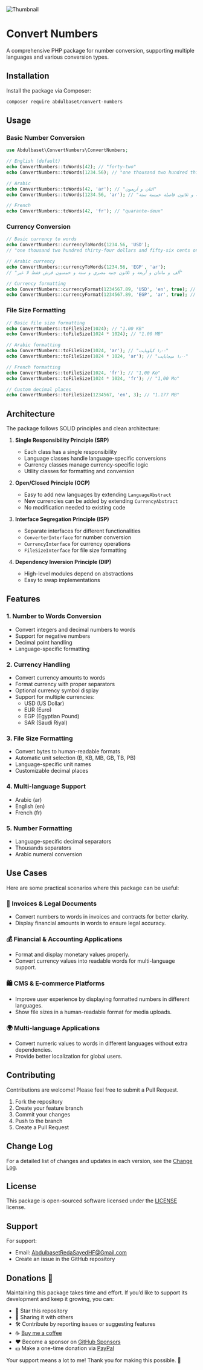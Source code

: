 ![Thumbnail](docs/thumbnail.png)

# Convert Numbers

A comprehensive PHP package for number conversion, supporting multiple languages and various conversion types.

## Installation

Install the package via Composer:

```bash
composer require abdulbaset/convert-numbers
```

## Usage

### Basic Number Conversion

```php
use Abdulbaset\ConvertNumbers\ConvertNumbers;

// English (default)
echo ConvertNumbers::toWords(42); // "forty-two"
echo ConvertNumbers::toWords(1234.56); // "one thousand two hundred thirty-four point five six"

// Arabic
echo ConvertNumbers::toWords(42, 'ar'); // "اثنان و أربعون"
echo ConvertNumbers::toWords(1234.56, 'ar'); // "ألف و مائتان و أربعة و ثلاثون فاصلة خمسة ستة"

// French
echo ConvertNumbers::toWords(42, 'fr'); // "quarante-deux"
```

### Currency Conversion

```php
// Basic currency to words
echo ConvertNumbers::currencyToWords(1234.56, 'USD');
// "one thousand two hundred thirty-four dollars and fifty-six cents only"

// Arabic currency
echo ConvertNumbers::currencyToWords(1234.56, 'EGP', 'ar');
// "ألف و مائتان و أربعة و ثلاثون جنيه مصري و ستة و خمسون قرش فقط لا غير"

// Currency formatting
echo ConvertNumbers::currencyFormat(1234567.89, 'USD', 'en', true); // "1,234,567.89 $"
echo ConvertNumbers::currencyFormat(1234567.89, 'EGP', 'ar', true); // "١٬٢٣٤٬٥٦٧٫٨٩ ج.م"
```

### File Size Formatting

```php
// Basic file size formatting
echo ConvertNumbers::toFileSize(1024); // "1.00 KB"
echo ConvertNumbers::toFileSize(1024 * 1024); // "1.00 MB"

// Arabic formatting
echo ConvertNumbers::toFileSize(1024, 'ar'); // "١٫٠٠ كيلوبايت"
echo ConvertNumbers::toFileSize(1024 * 1024, 'ar'); // "١٫٠٠ ميجابايت"

// French formatting
echo ConvertNumbers::toFileSize(1024, 'fr'); // "1,00 Ko"
echo ConvertNumbers::toFileSize(1024 * 1024, 'fr'); // "1,00 Mo"

// Custom decimal places
echo ConvertNumbers::toFileSize(1234567, 'en', 3); // "1.177 MB"
```

## Architecture

The package follows SOLID principles and clean architecture:

1. **Single Responsibility Principle (SRP)**

   - Each class has a single responsibility
   - Language classes handle language-specific conversions
   - Currency classes manage currency-specific logic
   - Utility classes for formatting and conversion

2. **Open/Closed Principle (OCP)**

   - Easy to add new languages by extending `LanguageAbstract`
   - New currencies can be added by extending `CurrencyAbstract`
   - No modification needed to existing code

3. **Interface Segregation Principle (ISP)**

   - Separate interfaces for different functionalities
   - `ConverterInterface` for number conversion
   - `CurrencyInterface` for currency operations
   - `FileSizeInterface` for file size formatting

4. **Dependency Inversion Principle (DIP)**
   - High-level modules depend on abstractions
   - Easy to swap implementations

## Features

### 1. Number to Words Conversion

- Convert integers and decimal numbers to words
- Support for negative numbers
- Decimal point handling
- Language-specific formatting

### 2. Currency Handling

- Convert currency amounts to words
- Format currency with proper separators
- Optional currency symbol display
- Support for multiple currencies:
  - USD (US Dollar)
  - EUR (Euro)
  - EGP (Egyptian Pound)
  - SAR (Saudi Riyal)

### 3. File Size Formatting

- Convert bytes to human-readable formats
- Automatic unit selection (B, KB, MB, GB, TB, PB)
- Language-specific unit names
- Customizable decimal places

### 4. Multi-language Support

- Arabic (ar)
- English (en)
- French (fr)

### 5. Number Formatting

- Language-specific decimal separators
- Thousands separators
- Arabic numeral conversion

## Use Cases

Here are some practical scenarios where this package can be useful:

### 📄 Invoices & Legal Documents

- Convert numbers to words in invoices and contracts for better clarity.
- Display financial amounts in words to ensure legal accuracy.

### 💰 Financial & Accounting Applications

- Format and display monetary values properly.
- Convert currency values into readable words for multi-language support.

### 🛍 CMS & E-commerce Platforms

- Improve user experience by displaying formatted numbers in different languages.
- Show file sizes in a human-readable format for media uploads.

### 🌍 Multi-language Applications

- Convert numeric values to words in different languages without extra dependencies.
- Provide better localization for global users.

## Contributing

Contributions are welcome! Please feel free to submit a Pull Request.

1. Fork the repository
2. Create your feature branch
3. Commit your changes
4. Push to the branch
5. Create a Pull Request

## Change Log

For a detailed list of changes and updates in each version, see the [Change Log](docs/CHANGELOG.md).

## License

This package is open-sourced software licensed under the [LICENSE](LICENSE) license.

## Support

For support:

- Email: AbdulbasetRedaSayedHF@Gmail.com
- Create an issue in the GitHub repository

## Donations 💖

Maintaining this package takes time and effort. If you’d like to support its development and keep it growing, you can:

- 🌟 Star this repository
- 📢 Sharing it with others
- 🛠️ Contribute by reporting issues or suggesting features
- ☕ [Buy me a coffee](https://buymeacoffee.com/abdulbaset)
- ❤️ Become a sponsor on [GitHub Sponsors](https://github.com/sponsors/AbdulbasetRS)
- 💵 Make a one-time donation via [PayPal](https://paypal.me/abdulbasetrs)

Your support means a lot to me! Thank you for making this possible. 🙏

